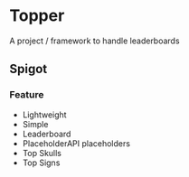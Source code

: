 # Topper

A project / framework to handle leaderboards

## Spigot

### Feature

- Lightweight
- Simple
- Leaderboard
- PlaceholderAPI placeholders
- Top Skulls
- Top Signs
